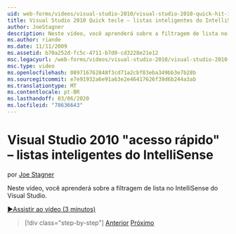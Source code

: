 ```yaml
---
uid: web-forms/videos/visual-studio-2010/visual-studio-2010-quick-hit-intellisense-smart-lists
title: Visual Studio 2010 Quick tecle – listas inteligentes do IntelliSense
author: JoeStagner
description: Neste vídeo, você aprenderá sobre a filtragem de lista no IntelliSense do Visual Studio.
ms.author: riande
ms.date: 11/11/2009
ms.assetid: b70a252d-fc5c-4711-b7d0-cd3228e21e12
msc.legacyurl: /web-forms/videos/visual-studio-2010/visual-studio-2010-quick-hit-intellisense-smart-lists
msc.type: video
ms.openlocfilehash: 089716762848f3cd71a2cbf83eba349bb3e7b28b
ms.sourcegitcommit: e7e91932a6e91a63e2e46417626f39d6b244a3ab
ms.translationtype: MT
ms.contentlocale: pt-BR
ms.lasthandoff: 03/06/2020
ms.locfileid: "78636643"
---
```

# <a name="visual-studio-2010-quick-hit---intellisense-smart-lists"></a>Visual Studio 2010 "acesso rápido" – listas inteligentes do IntelliSense

por [Joe Stagner](https://github.com/JoeStagner)

Neste vídeo, você aprenderá sobre a filtragem de lista no IntelliSense do Visual Studio.

[&#9654;Assistir ao vídeo (3 minutos)](https://channel9.msdn.com/Blogs/ASP-NET-Site-Videos/visual-studio-2010-quick-hit-intellisense-smart-lists)

> [!div class="step-by-step"]
> [Anterior](visual-studio-2010-quick-hit-code-search-view-hierarchy.md)
> [Próximo](visual-studio-2010-quick-hit-multi-monitor-support.md)
